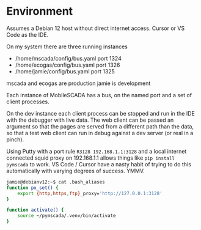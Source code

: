 # Environment

Assumes a Debian 12 host without direct internet access.
Cursor or VS Code as the IDE.

On my system there are three running instances
- /home/mscada/config/bus.yaml port 1324
- /home/ecogas/config/bus.yaml port 1326
- /home/jamie/config/bus.yaml port 1325

mscada and ecogas are production
jamie is development

Each instance of MobileSCADA has a bus, on the named port and a set
of client processes.

On the dev instance each client process can be stopped and run in the IDE
with the debugger with live data. The web client can be passed an argument
so that the pages are served from a different path than the data, so that
a test web client can run in debug against a dev server (or real in a pinch).

Using Putty with a port rule ```R3128 192.168.1.1:3128``` and a local internet
connected squid proxy on 192.168.1.1 allows things like ```pip install pymscada```
to work. VS Code / Cursor have a nasty habit of trying to do this automatically
with varying degrees of success. YMMV.

```bash
jamie@debianv12:~$ cat .bash_aliases
function px_set() {
    export {http,https,ftp}_proxy='http://127.0.0.1:3128'
}

function activate() {
    source ~/pymscada/.venv/bin/activate
}
```

